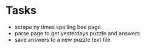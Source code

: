 # Tasks
- scrape ny times spelling bee page
- parse page to get yesterdays puzzle and answers
- save answers to a new puzzle text file
